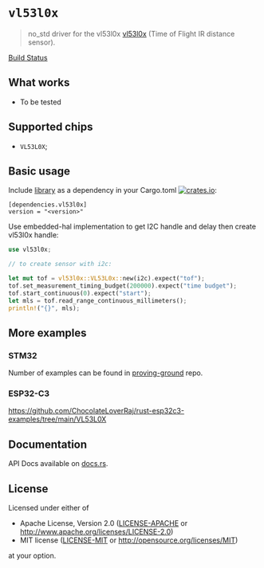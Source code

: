 # `vl53l0x`

> no_std driver for the vl53l0x [vl53l0x](https://www.st.com/resource/en/datasheet/vl53l0x.pdf) (Time of Flight IR distance sensor).

[Build Status](https://github.com/copterust/vl53l0x/actions/workflows/ci.yaml/badge.svg)

## What works

- To be tested

## Supported chips

* `VL53L0X`;


## Basic usage

Include [library](https://crates.io/crates/vl53l0x) as a dependency in your Cargo.toml
[![crates.io](http://meritbadge.herokuapp.com/vl53l0x?style=flat-square)](https://crates.io/crates/vl53l0x):

```
[dependencies.vl53l0x]
version = "<version>"
```

Use embedded-hal implementation to get I2C handle and delay then create vl53l0x handle:

```rust
use vl53l0x;

// to create sensor with i2c:

let mut tof = vl53l0x::VL53L0x::new(i2c).expect("tof");
tof.set_measurement_timing_budget(200000).expect("time budget");
tof.start_continuous(0).expect("start");
let mls = tof.read_range_continuous_millimeters();
println!("{}", mls);
```

## More examples
### STM32
Number of examples can be found in [proving-ground](https://github.com/copterust/proving-ground) repo.

### ESP32-C3
https://github.com/ChocolateLoverRaj/rust-esp32c3-examples/tree/main/VL53L0X

## Documentation

API Docs available on [docs.rs](https://docs.rs/vl53l0x).

## License

Licensed under either of

- Apache License, Version 2.0 ([LICENSE-APACHE](LICENSE-APACHE) or
  http://www.apache.org/licenses/LICENSE-2.0)
- MIT license ([LICENSE-MIT](LICENSE-MIT) or http://opensource.org/licenses/MIT)

at your option.
